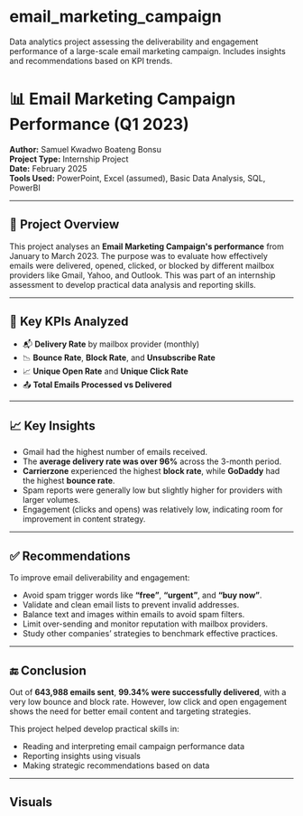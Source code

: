 # email_marketing_campaign
Data analytics project assessing the deliverability and engagement performance of a large-scale email marketing campaign. Includes insights and recommendations based on KPI trends.
# 📊 Email Marketing Campaign Performance (Q1 2023)

**Author:** Samuel Kwadwo Boateng Bonsu  
**Project Type:** Internship Project  
**Date:** February 2025  
**Tools Used:** PowerPoint, Excel (assumed), Basic Data Analysis, SQL, PowerBI

---

## 📝 Project Overview

This project analyses an **Email Marketing Campaign's performance** from January to March 2023. The purpose was to evaluate how effectively emails were delivered, opened, clicked, or blocked by different mailbox providers like Gmail, Yahoo, and Outlook. This was part of an internship assessment to develop practical data analysis and reporting skills.

---

## 📌 Key KPIs Analyzed

- 📬 **Delivery Rate** by mailbox provider (monthly)
- 📉 **Bounce Rate**, **Block Rate**, and **Unsubscribe Rate**
- 📈 **Unique Open Rate** and **Unique Click Rate**
- 📤 **Total Emails Processed vs Delivered**

---

## 📈 Key Insights

- Gmail had the highest number of emails received.
- The **average delivery rate was over 96%** across the 3-month period.
- **Carrierzone** experienced the highest **block rate**, while **GoDaddy** had the highest **bounce rate**.
- Spam reports were generally low but slightly higher for providers with larger volumes.
- Engagement (clicks and opens) was relatively low, indicating room for improvement in content strategy.

---

## ✅ Recommendations

To improve email deliverability and engagement:

- Avoid spam trigger words like **“free”**, **“urgent”**, and **“buy now”**.
- Validate and clean email lists to prevent invalid addresses.
- Balance text and images within emails to avoid spam filters.
- Limit over-sending and monitor reputation with mailbox providers.
- Study other companies’ strategies to benchmark effective practices.

---

## 🔚 Conclusion

Out of **643,988 emails sent**, **99.34% were successfully delivered**, with a very low bounce and block rate. However, low click and open engagement shows the need for better email content and targeting strategies.

This project helped develop practical skills in:

- Reading and interpreting email campaign performance data
- Reporting insights using visuals
- Making strategic recommendations based on data

---
## Visuals
